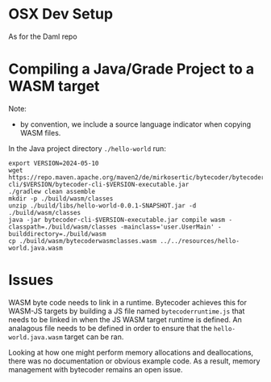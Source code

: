 # OSX Dev Setup

As for the Daml repo

# Compiling a Java/Grade Project to a WASM target

Note:
- by convention, we include a source language indicator when copying WASM files.

In the Java project directory `./hello-world` run:
```shell
export VERSION=2024-05-10
wget https://repo.maven.apache.org/maven2/de/mirkosertic/bytecoder/bytecoder-cli/$VERSION/bytecoder-cli-$VERSION-executable.jar
./gradlew clean assemble
mkdir -p ./build/wasm/classes
unzip ./build/libs/hello-world-0.0.1-SNAPSHOT.jar -d ./build/wasm/classes
java -jar bytecoder-cli-$VERSION-executable.jar compile wasm -classpath=./build/wasm/classes -mainclass='user.UserMain' -builddirectory=./build/wasm
cp ./build/wasm/bytecoderwasmclasses.wasm ../../resources/hello-world.java.wasm
```

# Issues

WASM byte code needs to link in a runtime. Bytecoder achieves this for WASM-JS targets by building a JS file named `bytecoderruntime.js`
that needs to be linked in when the JS WASM target runtime is defined. An analagous file needs to be defined in order to
ensure that the `hello-world.java.wasm` target can be ran.

Looking at how one might perform memory allocations and deallocations, there was no documentation or obvious example
code. As a result, memory management with bytecoder remains an open issue.

